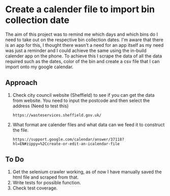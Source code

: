 # Create a calender file to import bin collection date
The aim of this project was to remind me which days and which bins do I need to take out on the respective bin collection dates. I'm aware that there is an app for this, I thought there wasn't a need for an app itself as my need was just a reminder and I could achieve the same using the in-build calender app on the phone. To achieve this I scrape the data of all the data required such as the dates, color of the bin and create a csv file that I can import onto my google calendar.

## Approach 
1. Check city council website (Sheffield) to see if you can get the data from website. You need to input the postcode and then select the address (Need to test this)
    ```link
    https://wasteservices.sheffield.gov.uk/
    ```
2. What format are calender files and what data can we feed it to construct the file.
    ```link
    https://support.google.com/calendar/answer/37118?hl=EN#zippy=%2Ccreate-or-edit-an-icalendar-file
    ```

## To Do
1. Get the selenium crawler working, as of now I have manually saved the html file and scraped from that.
2. Write tests for possible function.
3. Check test coverage.
